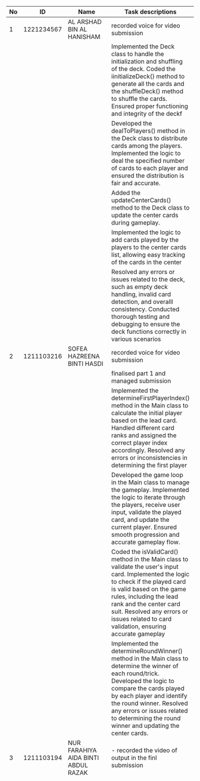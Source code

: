 No | ID         | Name                        | Task descriptions                                                        | Contribution %
-- | ---------- | ----                        | -----------------                                                        | :----------:
1  | 1221234567 |  AL ARSHAD BIN AL HANISHAM  |recorded voice for video submission                                      |28%
  |            |                             ||Implemented the Deck class to handle the initialization and shuffling of the deck. Coded the iinitializeDeck() method to generate all the cards and the shuffleDeck() method to shuffle the cards. Ensured proper functioning and integrity of the deckf |
  |            |      ||Developed the dealToPlayers() method in the Deck class to distribute cards among the players. Implemented the logic  to deal the specified number of cards to each player and ensured the distribution is fair and accurate.                      |
 |            |      || Added the updateCenterCards() method to the Deck class to update the center cards during gameplay.                         |                                                           
  |            |      ||Implemented the logic to add cards played by the players to the center cards list, allowing easy tracking of the cards in the center                      |
 |            |      ||Resolved any errors or issues related to the deck, such as empty deck handling, invalid card detection, and overalll consistency. Conducted thorough testing and debugging to ensure the deck functions correctly in various scenarios
2  | 1211103216           |  SOFEA HAZREENA BINTI HASDI    |recorded voice for video submission                   |     28%                 |
  |            |      ||finalised part 1 and managed submission                  |                      |
|            |     ||Implemented the determineFirstPlayerIndex() method in the Main class to calculate the initial player based on the lead card. Handled different card ranks and assigned the correct player index accordingly. Resolved any errors or inconsistencies in determining the first player|                      |
  |           |      || Developed the game loop in the Main class to manage the gameplay. Implemented the logic to iterate through the players, receive user input, validate the played card, and update the current player. Ensured smooth progression and accurate gameplay flow.             |                      |
|            |      ||  Coded the isValidCard() method in the Main class to validate the user's input card. Implemented the logic to check if the played card is valid based on the game rules, including the lead rank and the center card suit. Resolved any errors or issues related to card validation, ensuring accurate gameplay                  |
|            |      ||Implemented the determineRoundWinner() method in the Main class to determine the winner of each round/trick. Developed the logic to compare the cards played by each player and identify the round winner. Resolved any errors or issues related to determining the round winner and updating the center cards.                   |
3  |  1211103194| NUR FARAHIYA AIDA BINTI ABDUL RAZAK     | - recorded the video of output in the finl submission                  | 28%
  |            |      |                ||finalised part 1 and managed submission   
  |            |      |                    ||Implemented the scoring system in the Main class to keep track of each player's score. Developed the logic to update the scores based on the outcomes of each round and display the scores at appropriate times. Ensured accurate scorekeeping and resolved any errors or inconsistencies. 
  |            |      |                 || Implemented error handling and input validation in the Main class to handle user input and prevent invalid actions during gameplay. Coded the logic to handle incorrect card inputs, invalid commands, and unexpected user behavior. Ensured the game handles errors gracefully and provides clear feedback to the user.  
  |            |      |                 ||Conducted thorough testing and debugging of the codebase, focusing on identifying and resolving any issues, bugs, or edge cases. Collaborated with other team members to address common problems and ensure the overall stability and reliability of the game.   
  |            |      |    || Assisted in the overall design and architecture of the card game implementation. Collaborated with team members to define class structures, method signatures, and overall project organization. Contributed to discussions and provided valuable insights for the successful completion of the project                
4  |   1211103373         |   MUHAMMAD ALIF BIN KHABALI   ||Developed the dealToPlayers() method in the Deck class to distribute cards among the players. Implemented the logic to deal 7 cards to each player, ensuring a fair and equal distribution of cards. Collaborated with other team members to integrate the method into the gameplay flow.                  | 16%
.  |            |      ||Implemented the Deck class to handle the initialization and shuffling of the deck. Coded the initializeDeck() method to generate all the cards and the shuffleDeck() method to shuffle the cards. Ensured proper functioning and integrity of the dec                  |




## C. Link to Video Presentation

Upload your video presentation to your Google drive or YouTube, then paste the link below. Give your lab lecturer the permission to view the video.
(https://drive.google.com/file/d/1TaMeeYztgeR_2uaS0KKs09d4boIh-0aa/view?usp=share_link&authuser=1)
